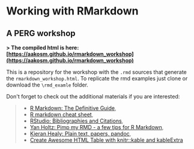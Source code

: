 # Working with RMarkdown

## A PERG workshop

**> The compiled html is here: [https://aakosm.github.io/rmarkdown_workshop](https://aakosm.github.io/rmarkdown_workshop)**

This is a repository for the workshop with the `.rmd` sources that generate the `rmarkdown_workshop.html`. To replicate the rmd examples just clone or download the `\rmd_examle` folder.

Don't forget to check out the additional materials if you are interested:

> - [R Markdown: The Definitive Guide](https://bookdown.org/yihui/rmarkdown/),    
> - [R markdown cheat sheet](https://www.rstudio.com/wp-content/uploads/2015/02/rmarkdown-cheatsheet.pdf),    
> - [RStudio: Bibliographies and Citations](https://rmarkdown.rstudio.com/authoring_bibliographies_and_citations.html),    
> - [Yan Holtz: Pimp my RMD - a few tips for R Markdown](https://holtzy.github.io/Pimp-my-rmd/),   
> - [Kieran Healy: Plain text, papers, pandoc](https://kieranhealy.org/blog/archives/2014/01/23/plain-text/),     
> - [Create Awesome HTML Table with knitr::kable and kableExtra](https://cran.r-project.org/web/packages/kableExtra/vignettes/awesome_table_in_html.html)  
